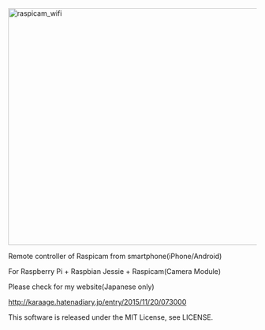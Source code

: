 <img src="https://raw.githubusercontent.com/wiki/karaage0703/raspicam_wifi/001.jpg" alt="raspicam_wifi" width="640" height="480">

Remote controller of Raspicam from smartphone(iPhone/Android)

For Raspberry Pi + Raspbian Jessie + Raspicam(Camera Module)

Please check for my website(Japanese only)

http://karaage.hatenadiary.jp/entry/2015/11/20/073000

This software is released under the MIT License, see LICENSE.

